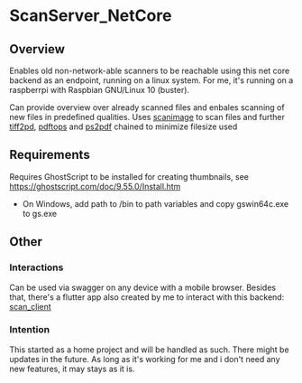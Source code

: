 # ScanServer_NetCore


## Overview
Enables old non-network-able scanners to be reachable using this net core backend as an endpoint, running on a linux system. 
For me, it's running on a raspberrpi with Raspbian GNU/Linux 10 (buster). 

Can provide overview over already scanned files and enbales scanning of new files in predefined qualities.
Uses [scanimage](https://linux.die.net/man/1/scanimage) to scan files and further [tiff2pd](https://linux.die.net/man/1/tiff2pdf), [pdftops](https://linux.die.net/man/1/pdftops) and [ps2pdf](https://linux.die.net/man/1/ps2pdf) chained to minimize filesize used

## Requirements
Requires GhostScript to be installed for creating thumbnails, see https://ghostscript.com/doc/9.55.0/Install.htm
* On Windows, add path to <installdir>/bin to path variables and copy gswin64c.exe to gs.exe


## Other

### Interactions
Can be used via swagger on any device with a mobile browser. 
Besides that, there's a flutter app also created by me to interact with this backend: [scan_client](https://github.com/JanSteffes/scan_client)

### Intention
This started as a home project and will be handled as such. 
There might be updates in the future. As long as it's working for me and i don't need any new features, it may stays as it is.

